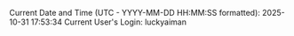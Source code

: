 Current Date and Time (UTC - YYYY-MM-DD HH:MM:SS formatted): 2025-10-31 17:53:34
Current User's Login: luckyaiman
